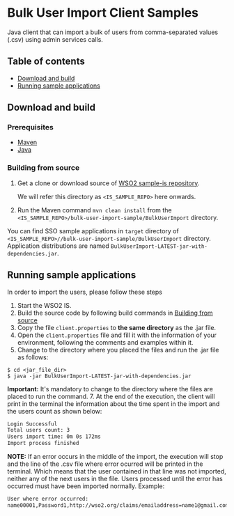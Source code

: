 # Bulk User Import Client Samples

Java client that can import a bulk of users from comma-separated values (.csv) using admin services calls.

## Table of contents

- [Download and build](#download-and-build)
- [Running sample applications](#running-sample-applications)

## Download and build

### Prerequisites

* [Maven](https://maven.apache.org/download.cgi)
* [Java](http://www.oracle.com/technetwork/java/javase/downloads)

### Building from source

1. Get a clone or download source of [WSO2 sample-is repository](https://github.com/wso2/samples-is).

   We will refer this directory as `<IS_SAMPLE_REPO>` here onwards.
2. Run the Maven command `mvn clean install` from the `<IS_SAMPLE_REPO>/bulk-user-import-sample/BulkUserImport` directory.

You can find SSO sample applications in `target` directory of `<IS_SAMPLE_REPO>//bulk-user-import-sample/BulkUserImport`
directory.
Application distributions are named `BulkUserImport-LATEST-jar-with-dependencies.jar`.

## Running sample applications
 
In order to import the users, please follow these steps 
 
1. Start the WSO2 IS. 
3. Build the source code by following build commands in [Building from source](#building-from-source)
4. Copy the file `client.properties` to **the same directory** as the .jar file.
5. Open the `client.properties` file and fill it with the information of your environment, following the comments and examples within it.
6. Change to the directory where you placed the files and run the .jar file as follows:
```
$ cd <jar_file_dir>
$ java -jar BulkUserImport-LATEST-jar-with-dependencies.jar
```
**Important:** It's mandatory to change to the directory where the files are placed to run the command.
7. At the end of the execution, the client will print in the terminal the information about the time spent in the import and the users count as shown below:
```sh
Login Successful
Total users count: 3
Users import time: 0m 0s 172ms
Import process finished
```
 
**NOTE:** If an error occurs in the middle of the import, the execution will stop and the line of the .csv file where error ocurred will be printed in the terminal. Which means that the user contained in that line was not imported, neither any of the next users in the file. Users processed until the error has occurred must have been imported normally.
Example:
```sh
User where error occurred: 
name00001,Password1,http://wso2.org/claims/emailaddress=name1@gmail.com,http://wso2.org/claims/country=France
```
